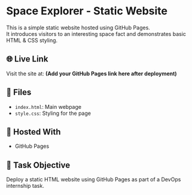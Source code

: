 # Space Explorer - Static Website

This is a simple static website hosted using GitHub Pages.  
It introduces visitors to an interesting space fact and demonstrates basic HTML & CSS styling.

## 🌐 Live Link
Visit the site at: **(Add your GitHub Pages link here after deployment)**

## 📁 Files
- `index.html`: Main webpage
- `style.css`: Styling for the page

## 🚀 Hosted With
- GitHub Pages

## 📌 Task Objective
Deploy a static HTML website using GitHub Pages as part of a DevOps internship task.
